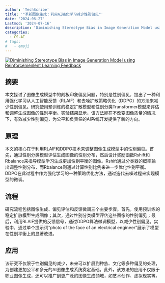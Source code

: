 ```yaml
---
author: 'TechScribe'
title: '"革新图像生成：利用AI强化学习减少性别偏见"'
date: '2024-06-27'
Lastmod: '2024-07-16'
description: 'Diminishing Stereotype Bias in Image Generation Model using Reinforcemenlent Learning Feedback'
categories:
  - CS.AI
# tags:
#   - emoji
---
```


[![Diminishing Stereotype Bias in Image Generation Model using Reinforcemenlent Learning Feedback](https://arxiv-research-1301205113.cos.ap-guangzhou.myqcloud.com/images/2407.09551v1.pdf_0.jpg)](https://arxiv.org/abs/2407.09551v1)

## 摘要

本文探讨了图像生成模型中的刻板印象偏见问题，特别是性别偏见，提出了一种利用强化学习从人工智能反馈（RLAIF）和去噪扩散策略优化（DDPO）的方法来减少性别偏见。研究使用预训练的稳定扩散模型和性别分类Transformer模型来评估和调整生成图像的性别平衡。实验结果显示，该方法能在不改变图像质量的情况下，有效减少性别偏见，为公平和负责任的AI系统开发提供了新的方向。<!--more-->

## 原理

本文的核心在于利用RLAIF和DDPO技术来调整图像生成模型中的性别偏见。首先，通过性别分类模型评估生成图像的性别分布，然后设计奖励函数Rshift和Rbalance来指导模型学习生成更加性别平衡的图像。Rshift通过分类器的概率输出调整性别分布，而Rbalance则通过计算性别比例来进一步优化性别平衡。DDPO在此过程中作为强化学习的一种策略优化方法，通过迭代去噪过程来实现模型的微调。

## 流程

研究流程包括图像生成、偏见评估和反馈微调三个主要步骤。首先，使用预训练的稳定扩散模型生成图像；其次，通过性别分类模型评估这些图像的性别偏见；最后，利用RLAIF提供的反馈信号，通过DDPO算法微调模型，以减少性别偏见。实验中，通过单个提示词“photo of the face of an electrical engineer”展示了模型在性别平衡上的显著改进。

## 应用

该研究不仅限于性别偏见的减少，未来可以扩展到种族、文化等多种偏见的处理，为创建更加公平和多元的AI图像生成系统奠定基础。此外，该方法的应用不仅限于职业图像生成，还可以推广到更广泛的图像生成领域，如艺术创作、虚拟现实等。